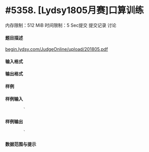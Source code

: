 
# #5358.  [Lydsy1805月赛]口算训练
内存限制：512 MiB 时间限制：5 Sec提交 提交记录 讨论
#### 题目描述
[begin.lydsy.com/JudgeOnline/upload/201805.pdf](https://begin.lydsy.com/JudgeOnline/upload/201805.pdf) 
#### 输入格式

#### 输出格式

#### 样例

#### 样例输入

			`
#### 样例输出

			`
#### 数据范围与提示

